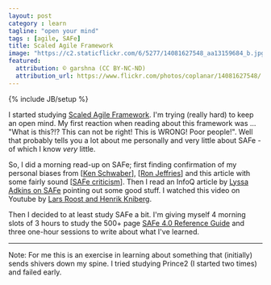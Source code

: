 ```yaml
---
layout: post
category : learn
tagline: "open your mind"
tags : [agile, SAFe]
title: Scaled Agile Framework
image: "https://c2.staticflickr.com/6/5277/14081627548_aa13159684_b.jpg"
featured:
  attribution: © garshna (CC BY-NC-ND)
  attribution_url: https://www.flickr.com/photos/coplanar/14081627548/
---
```


{% include JB/setup %}

I started studying [Scaled Agile Framework][SAFe].
I'm trying (really hard) to keep an open mind.
My first reaction when reading about this framework was ... 
"What is this?!? This can not be right! This is WRONG! Poor people!".
Well that probably tells you a lot about me personally
and very little about SAFe - of which I know _very_ little.

So, I did a morning read-up on SAFe; 
first finding confirmation of my personal biases 
from [[Ken Schwaber]], [[Ron Jeffries]] 
and this article with some fairly sound [[SAFe criticism]].
Then I read an InfoQ article by [Lyssa Adkins on SAFe]
pointing out some good stuff. I watched this video on Youtube by 
[Lars Roost and Henrik Kniberg].

Then I decided to at least study SAFe a bit. 
I'm giving myself 4 morning slots of 3 hours to study the 500+ page
[SAFe 4.0 Reference Guide] and three one-hour sessions 
to write about what I've learned. 

---

Note: 
For me this is an exercise in learning about something 
that (initially) sends shivers down my spine. 
I tried studying Prince2 (I started two times) and failed early.


 [SAFe criticism]: http://scrumorakel.de/blog/index.php?/archives/45-A-critical-view-on-SAFe.html
 [Ken Schwaber]: https://kenschwaber.wordpress.com/2013/08/06/unsafe-at-any-speed/
 [Ron Jeffries]: http://ronjeffries.com/xprog/articles/safe-good-but-not-good-enough/

 [Ian Mitchel on SAFe]: https://dzone.com/articles/method-wars-scrum-vs-safe

 [Lyssa Adkins on SAFe]: http://www.infoq.com/articles/agile-coaches-coach-view-safe

 [Lars Roost and Henrik Kniberg]: https://youtu.be/TolNkqyvieE

 [SAFe 4.0 Reference Guide]: http://my.safaribooksonline.com/book/software-engineering-and-development/agile-development/9780134538297

 [Nexus]: https://www.scrum.org/Resources/The-Nexus-Guide
 [LESS]: http://less.works/
 [SAFe]: http://scaledagileframework.com/
 [LAFABLE]: https://www.mountaingoatsoftware.com/blog/introducing-the-lafable-process-for-scaling-agile

<!--
SAFe is good. It's just not good enough. It provides some benefit, but endangers an organization's progress toward really high functioning. As someone who has been in the Agile movement since before it started, I do not like it. It's fast food. You can do better.

[Ron Jeffries]
-->


